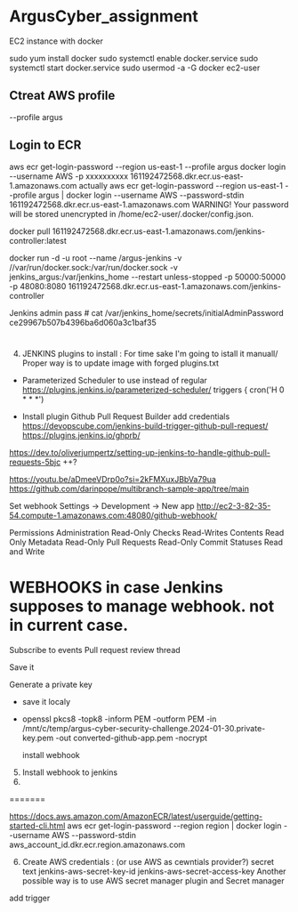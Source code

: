 # ArgusCyber_assignment





EC2 instance with docker

sudo yum install docker
sudo systemctl enable docker.service
sudo systemctl start docker.service
sudo usermod -a -G docker ec2-user


## Ctreat AWS profile

--profile argus

## Login to ECR
aws ecr get-login-password --region us-east-1 --profile argus 
docker login --username AWS -p xxxxxxxxxx 161192472568.dkr.ecr.us-east-1.amazonaws.com
actually  aws ecr get-login-password --region us-east-1 --profile argus | docker login --username AWS --password-stdin 161192472568.dkr.ecr.us-east-1.amazonaws.com
WARNING! Your password will be stored unencrypted in /home/ec2-user/.docker/config.json.

 docker pull 161192472568.dkr.ecr.us-east-1.amazonaws.com/jenkins-controller:latest

 docker run -d -u root --name /argus-jenkins -v //var/run/docker.sock:/var/run/docker.sock -v jenkins_argus:/var/jenkins_home --restart unless-stopped -p 50000:50000 -p 48080:8080  161192472568.dkr.ecr.us-east-1.amazonaws.com/jenkins-controller


Jenkins admin pass # cat /var/jenkins_home/secrets/initialAdminPassword
ce29967b507b4396ba6d060a3c1baf35
# 

4. JENKINS plugins to install :
   For time sake I'm going to istall it manuall/ Proper way is to update image with forged plugins.txt
- Parameterized Scheduler  to use instead of regular https://plugins.jenkins.io/parameterized-scheduler/ 
    triggers {
        cron('H 0 * * *')
        
- Install plugin Github Pull Request Builder
add credentials 
https://devopscube.com/jenkins-build-trigger-github-pull-request/ 
https://plugins.jenkins.io/ghprb/ 

https://dev.to/oliverjumpertz/setting-up-jenkins-to-handle-github-pull-requests-5bjc ++?

https://youtu.be/aDmeeVDrp0o?si=2kFMXuxJBbVa79ua   https://github.com/darinpope/multibranch-sample-app/tree/main 

Set webhook
Settings -> Development -> New app 
http://ec2-3-82-35-54.compute-1.amazonaws.com:48080/github-webhook/

Permissions
Administration Read-Only
Checks Read-Writes
Contents Read Only 
Metadata Read-Only 
Pull Requests Read-Only 
Commit Statuses Read and Write 
# WEBHOOKS in case Jenkins supposes to manage webhook. not in current case.

Subscribe to events
Pull request review thread 

Save it

 Generate a private key
 - save it localy
 - openssl pkcs8 -topk8 -inform PEM -outform PEM -in /mnt/c/temp/argus-cyber-security-challenge.2024-01-30.private-key.pem -out converted-github-app.pem -nocrypt

   install webhook

5. Install webhook to jenkins
6. 
=======

https://docs.aws.amazon.com/AmazonECR/latest/userguide/getting-started-cli.html
aws ecr get-login-password --region region | docker login --username AWS --password-stdin aws_account_id.dkr.ecr.region.amazonaws.com 



6. Create AWS credentials : (or use AWS as cewntials provider?)
secret text jenkins-aws-secret-key-id
jenkins-aws-secret-access-key
Another possible way is  to use  AWS secret manager  plugin and Secret manager

 
add trigger